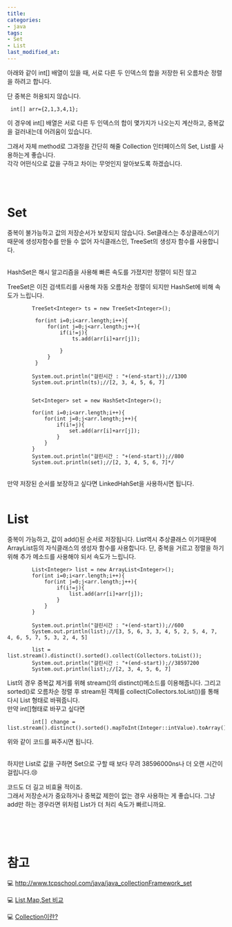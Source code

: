 ```yaml
---
title: 
categories:
- java
tags:
- Set
- List
last_modified_at:
---
```

아래와 같이 int[] 배열이 있을 때, 서로 다른 두 인덱스의 합을 저장한 뒤 오름차순 정렬을 하려고 합니다. 

단 중복은 허용되지 않습니다.

```
 int[] arr={2,1,3,4,1};
```

이 경우에 int[] 배열은 서로 다른 두 인덱스의 합이 몇가지가 나오는지 계산하고, 
중복값을 걸러내는데 어려움이 있습니다.

그래서 자체 method로 그과정을 간단히 해줄 Collection 인터페이스의 Set, List를 사용하는게 좋습니다.
<br/>
각각 어떤식으로 값을 구하고 차이는 무엇인지 알아보도록 하겠습니다.

<br/><br/>


# Set<E>

중복이 불가능하고 값의 저장순서가 보장되지 않습니다.  Set클래스는 추상클래스이기 때문에 생성자함수를 만들 수 없어 
자식클래스인, TreeSet<E>의 생성자 함수를 사용합니다. 

<br/>
HashSet<E>은 해시 알고리즘을 사용해 빠른 속도를 가졌지만 정렬이 되진 않고 

TreeSet<E>은 이진 검색트리를 사용해 자동 오름차순 정렬이 되지만 HashSet에 비해 속도가 느립니다. 
<br/>

```
        TreeSet<Integer> ts = new TreeSet<Integer>();
       
         for(int i=0;i<arr.length;i++){
             for(int j=0;j<arr.length;j++){
                 if(i!=j){
                     ts.add(arr[i]+arr[j]);

                 }
             }
         }

        System.out.println("걸린시간 : "+(end-start));//1300
        System.out.println(ts);//[2, 3, 4, 5, 6, 7]


        Set<Integer> set = new HashSet<Integer>();

        for(int i=0;i<arr.length;i++){
            for(int j=0;j<arr.length;j++){
                if(i!=j){
                    set.add(arr[i]+arr[j]);
                }
            }
        }
        System.out.println("걸린시간 : "+(end-start));//800
        System.out.println(set);//[2, 3, 4, 5, 6, 7]*/

```
<br/>
만약 저장된 순서를 보장하고 싶다면 LinkedHahSet<E>을 사용하시면 됩니다.
<br/><br/>

# List<E>

중복이 가능하고, 값이 add()된 순서로 저장됩니다. List<E>역시 추상클래스 이기때문에 ArrayList<E>등의 자식클래스의 생성자 함수를
사용합니다. 단, 중복을 거르고 정렬을 하기 위해 추가 메소드를 사용해야 되서 속도가 느립니다. 


```
        List<Integer> list = new ArrayList<Integer>();
        for(int i=0;i<arr.length;i++){
            for(int j=0;j<arr.length;j++){
                if(i!=j){
                    list.add(arr[i]+arr[j]);
                }
            }
        }

        System.out.println("걸린시간 : "+(end-start));//600
        System.out.println(list);//[3, 5, 6, 3, 3, 4, 5, 2, 5, 4, 7, 4, 6, 5, 7, 5, 3, 2, 4, 5]

        list = list.stream().distinct().sorted().collect(Collectors.toList());
        System.out.println("걸린시간 : "+(end-start));//38597200
        System.out.println(list);//[2, 3, 4, 5, 6, 7]

```

List의 경우 중복값 제거를 위해 stream()의 distinct()메소드를 이용해줍니다. 그리고 sorted()로 오름차순 정렬 후 stream된 객체를
collect(Collectors.toList())를 통해 다시 List 형태로 바꿔줍니다.
<br/>
만약 int[]형태로 바꾸고 싶다면

```
        int[] change = list.stream().distinct().sorted().mapToInt(Integer::intValue).toArray();
```

위와 같이 코드를 짜주시면 됩니다. 

<br/>
하지만 List로 값을 구하면 Set으로 구할 때 보다 무려 38596000ns나 더 오랜 시간이 걸립니다.😢

코드도 더 길고 비효율 적이죠.
<br/>
그래서 저장순서가 중요하거나 중복값 제한이 없는 경우 사용하는 게 좋습니다. 
그냥 add만 하는 경우라면 위처럼 List가 더 처리 속도가 빠르니까요.

<br/><br/><br/>



# 참고

💻 <http://www.tcpschool.com/java/java_collectionFramework_set>

💻 [List,Map,Set 비교](https://cocoon1787.tistory.com/527)

💻 [Collection이란?](https://crazykim2.tistory.com/557)